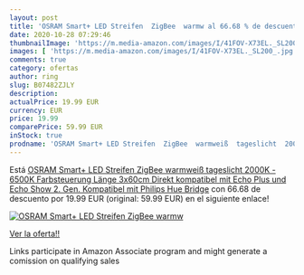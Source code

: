 ```yaml
---
layout: post
title: 'OSRAM Smart+ LED Streifen  ZigBee  warmw al 66.68 % de descuento'
date: 2020-10-28 07:29:46
thumbnailImage: 'https://m.media-amazon.com/images/I/41FOV-X73EL._SL200_.jpg'
images: [ 'https://m.media-amazon.com/images/I/41FOV-X73EL._SL200_.jpg' ]
comments: true
category: ofertas
author: ring
slug: B07482ZJLY
description:
actualPrice: 19.99 EUR
currency: EUR
price: 19.99
comparePrice: 59.99 EUR
inStock: true
prodname: 'OSRAM Smart+ LED Streifen  ZigBee  warmweiß  tageslicht  2000K - 6500K   Farbsteuerung  Länge 3x60cm  Direkt kompatibel mit Echo Plus und Echo Show  2. Gen.   Kompatibel mit Philips Hue Bridge'
---
```


Está [OSRAM Smart+ LED Streifen  ZigBee  warmweiß  tageslicht  2000K - 6500K   Farbsteuerung  Länge 3x60cm  Direkt kompatibel mit Echo Plus und Echo Show  2. Gen.   Kompatibel mit Philips Hue Bridge](https://www.amazon.de/dp/B07482ZJLY/?tag=tolees0ca-21) con 66.68 de descuento por 19.99 EUR (original: 59.99 EUR) en el siguiente enlace!

[![OSRAM Smart+ LED Streifen  ZigBee  warmw](https://m.media-amazon.com/images/I/41FOV-X73EL._SL200_.jpg)](https://www.amazon.de/dp/B07482ZJLY/?tag=tolees0ca-21)

[Ver la oferta!!](https://www.amazon.de/dp/B07482ZJLY/?tag=tolees0ca-21)

Links participate in Amazon Associate program and might generate a comission on qualifying sales


